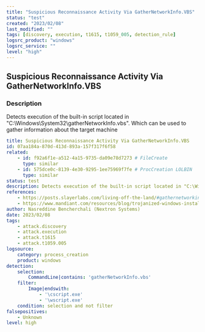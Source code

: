 ```yaml
---
title: "Suspicious Reconnaissance Activity Via GatherNetworkInfo.VBS"
status: "test"
created: "2023/02/08"
last_modified: ""
tags: [discovery, execution, t1615, t1059_005, detection_rule]
logsrc_product: "windows"
logsrc_service: ""
level: "high"
---
```


## Suspicious Reconnaissance Activity Via GatherNetworkInfo.VBS

### Description

Detects execution of the built-in script located in "C:\Windows\System32\gatherNetworkInfo.vbs". Which can be used to gather information about the target machine

```yml
title: Suspicious Reconnaissance Activity Via GatherNetworkInfo.VBS
id: 07aa184a-870d-413d-893a-157f317f6f58
related:
    - id: f92a6f1e-a512-4a15-9735-da09e78d7273 # FileCreate
      type: similar
    - id: 575dce0c-8139-4e30-9295-1ee75969f7fe # ProcCreation LOLBIN
      type: similar
status: test
description: Detects execution of the built-in script located in "C:\Windows\System32\gatherNetworkInfo.vbs". Which can be used to gather information about the target machine
references:
    - https://posts.slayerlabs.com/living-off-the-land/#gathernetworkinfovbs
    - https://www.mandiant.com/resources/blog/trojanized-windows-installers-ukrainian-government
author: Nasreddine Bencherchali (Nextron Systems)
date: 2023/02/08
tags:
    - attack.discovery
    - attack.execution
    - attack.t1615
    - attack.t1059.005
logsource:
    category: process_creation
    product: windows
detection:
    selection:
        CommandLine|contains: 'gatherNetworkInfo.vbs'
    filter:
        Image|endswith:
            - '\cscript.exe'
            - '\wscript.exe'
    condition: selection and not filter
falsepositives:
    - Unknown
level: high

```
